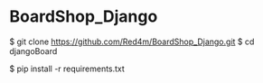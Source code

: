 # BoardShop_Django

$ git clone https://github.com/Red4m/BoardShop_Django.git
$ cd djangoBoard

$ pip install -r requirements.txt
